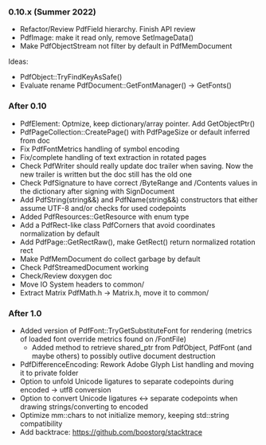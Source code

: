 ### 0.10.x (Summer 2022)
- Refactor/Review PdfField hierarchy. Finish API review
- PdfImage: make it read only, remove SetImageData()
- Make PdfObjectStream not filter by default in PdfMemDocument

Ideas:
- PdfObject::TryFindKeyAsSafe()
- Evaluate rename PdfDocument::GetFontManager() -> GetFonts()

### After 0.10
- PdfElement: Optmize, keep dictionary/array pointer. Add GetObjectPtr()
- PdfPageCollection::CreatePage() with PdfPageSize or default inferred from doc
- Fix PdfFontMetrics handling of symbol encoding
- Fix/complete handling of text extraction in rotated pages
- Check PdfWriter should really update doc trailer when saving.
  Now the new trailer is written but the doc still has the old one
- Check PdfSignature to have correct /ByteRange and /Contents
values in the dictionary after signing with SignDocument
- Add PdfString(string&&) and PdfName(string&&) constructors that
either assume UTF-8 and/or checks for used codepoints
- Added PdfResources::GetResource with enum type
- Add a PdfRect-like class PdfCorners that avoid coordinates normalization
  by default
- Add PdfPage::GetRectRaw(), make GetRect() return normalized rotation rect
- Make PdfMemDocument do collect garbage by default
- Check PdfStreamedDocument working
- Check/Review doxygen doc
- Move IO System headers to common/
- Extract Matrix PdfMath.h -> Matrix.h, move it to common/

### After 1.0
- Added version of PdfFont::TryGetSubstituteFont for rendering
  (metrics of loaded font override metrics found on /FontFile)
  - Added method to retrieve shared_ptr from PdfObject, PdfFont (and
  maybe others) to possibly outlive document destruction
- PdfDifferenceEncoding: Rework Adobe Glyph List handling and moving it to private folder
- Option to unfold Unicode ligatures to separate codepoints during encoded -> utf8 conversion
- Option to convert Unicode ligatures <-> separate codepoints when drawing strings/converting to encoded
- Optimize mm::chars to not initialize memory, keeping std::string compatibility
- Add backtrace: https://github.com/boostorg/stacktrace
